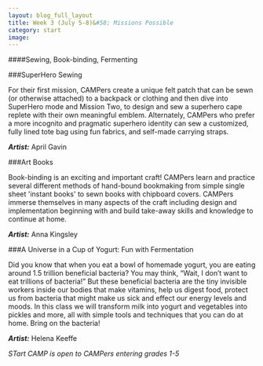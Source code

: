 ```yaml
---
layout: blog_full_layout
title: Week 3 (July 5-8)&#58; Missions Possible
category: start
image: 
---
```


####Sewing, Book-binding, Fermenting

###SuperHero Sewing

For their first mission, CAMPers create a unique felt patch that can be sewn (or otherwise attached) to a backpack or clothing and then dive into SuperHero mode and Mission Two, to design and sew a superhero cape replete with their own meaningful emblem. Alternately, CAMPers who prefer a more incognito and pragmatic superhero identity can sew a customized, fully lined tote bag using fun fabrics, and self-made carrying straps. 

**_Artist:_** April Gavin


###Art Books

Book-binding is an exciting and important craft! CAMPers learn and practice several different methods of hand-bound bookmaking from simple single sheet 'instant books' to sewn books with chipboard covers. CAMPers immerse themselves in many aspects of the craft including design and implementation beginning with and build take-away skills and knowledge to continue at home.  

**_Artist:_** Anna Kingsley

 

###A Universe in a Cup of Yogurt: Fun with Fermentation

Did you know that when you eat a bowl of homemade yogurt, you are eating around 1.5 trillion beneficial bacteria? You may think, “Wait, I don’t want to eat trillions of bacteria!” But these beneficial bacteria are the tiny invisible workers inside our bodies that make vitamins, help us digest food, protect us from bacteria that might make us sick and effect our energy levels and moods. In this class we will transform milk into yogurt and vegetables into pickles and more, all with simple tools and techniques that you can do at home. Bring on the bacteria!  

**_Artist:_** Helena Keeffe

*STart CAMP is open to CAMPers entering grades 1-5*
